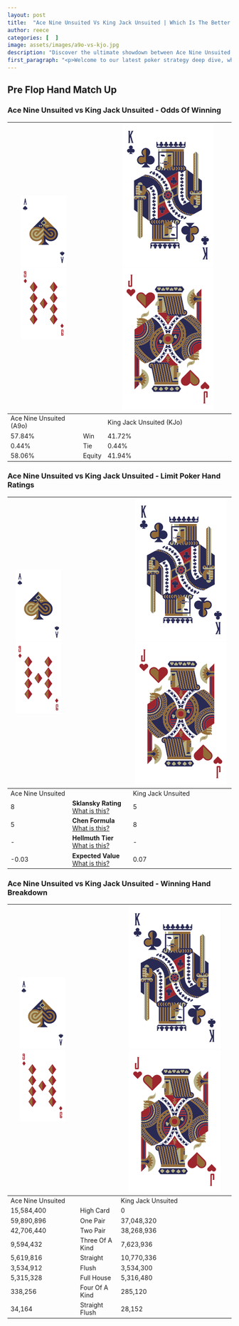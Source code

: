 ```yaml
---
layout: post
title:  "Ace Nine Unsuited Vs King Jack Unsuited | Which Is The Better Hand In Poker? A Complete Guide"
author: reece
categories: [  ]
image: assets/images/a9o-vs-kjo.jpg
description: "Discover the ultimate showdown between Ace Nine Unsuited and King Jack Unsuited in poker! Uncover the odds, strategies, and scenarios where one hand triumphs over the other. Get ready to up your poker game with this thrilling analysis."
first_paragraph: "<p>Welcome to our latest poker strategy deep dive, where we're pitting two distinct hands against each other in a high-stakes showdown: Ace Nine Unsuited vs King Jack Unsuited.</p><p>In the dynamic world of poker, every decision counts, and knowing which hand holds the upper hand is key to your success at the table.</p><p>In this article, we'll dissect these two hands, explore the scenarios where one dominates the other, and equip you with the knowledge to make strategic choices that can tip the odds in your favor.</p><p>Get ready to unravel the intriguing dynamics of these poker hands and elevate your game to new heights.</p>"
---
```




[comment]: # (sp0)

## Pre Flop Hand Match Up

<div class="table hand-ratings" markdown="1"> 



### Ace Nine Unsuited vs King Jack Unsuited - Odds Of Winning


    
| ![image info](assets/images/hand1/A.png) ![image info](assets/images/hand1/9o.png) |  | ![image info](assets/images/hand2/K.png) ![image info](assets/images/hand2/Jo.png) |
| -------- | -------- | -------- |
| Ace Nine Unsuited (A9o) |  | King Jack Unsuited (KJo) |
| 57.84% | Win | 41.72% |
| 0.44% | Tie | 0.44% |
| 58.06% | Equity | 41.94% |




[comment]: # (sp1)



### Ace Nine Unsuited vs King Jack Unsuited - Limit Poker Hand Ratings


    
| ![image info](assets/images/hand1/A.png) ![image info](assets/images/hand1/9o.png) |  | ![image info](assets/images/hand2/K.png) ![image info](assets/images/hand2/Jo.png) |
| -------- | -------- | -------- |
| Ace Nine Unsuited |  | King Jack Unsuited |
| 8 | **Sklansky Rating** [What is this?](/sklansky-rating-explained) | 5 |
| 5 | **Chen Formula** [What is this?](/chen-formula-explained) | 8 |
| - | **Hellmuth Tier** [What is this?](/Hellmuth-tier-explained) | - |
| -0.03 | **Expected Value** [What is this?](/expected-value-explained) | 0.07 |




[comment]: # (sp2)



### Ace Nine Unsuited vs King Jack Unsuited - Winning Hand Breakdown


    
| ![image info](assets/images/hand1/A.png) ![image info](assets/images/hand1/9o.png) |  | ![image info](assets/images/hand2/K.png) ![image info](assets/images/hand2/Jo.png) |
| -------- | -------- | -------- |
| Ace Nine Unsuited |  | King Jack Unsuited |
| 15,584,400 | High Card | 0 |
| 59,890,896 | One Pair | 37,048,320 |
| 42,706,440 | Two Pair | 38,268,936 |
| 9,594,432 | Three Of A Kind | 7,623,936 |
| 5,619,816 | Straight | 10,770,336 |
| 3,534,912 | Flush | 3,534,300 |
| 5,315,328 | Full House | 5,316,480 |
| 338,256 | Four Of A Kind | 285,120 |
| 34,164 | Straight Flush | 28,152 |




[comment]: # (sp3)



</div>

[comment]: # (sp4)



[comment]: # (sp5)

